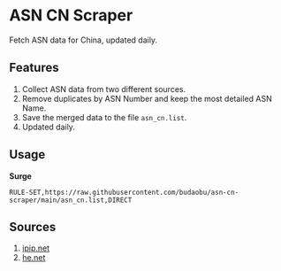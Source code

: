 # ASN CN Scraper

Fetch ASN data for China, updated daily.

## Features

1. Collect ASN data from two different sources.
2. Remove duplicates by ASN Number and keep the most detailed ASN Name.
3. Save the merged data to the file `asn_cn.list`.
4. Updated daily.

## Usage

**Surge**

```
RULE-SET,https://raw.githubusercontent.com/budaobu/asn-cn-scraper/main/asn_cn.list,DIRECT
```

## Sources

1. [ipip.net](https://whois.ipip.net/iso/CN)
2. [he.net](https://bgp.he.net/country/CN)
